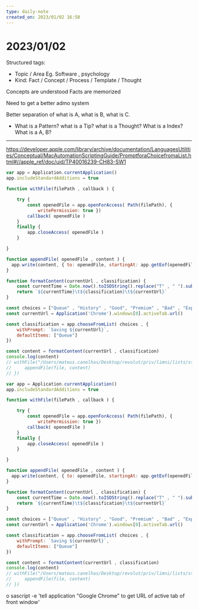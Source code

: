 ```yaml
---
type: daily-note
created_on: 2023/01/02 16:58
---
```

    
# 2023/01/02

Structured tags:

* Topic / Area
    Eg. Software , psychology
* Kind:
    Fact / Concept / Process /  Template / Thought

Concepts are understood
Facts are memorized

Need to get a better admo system

Better separation of what is A, what is B, what is C.

* What is a Pattern? what is a Tip? what is a Thought? What is a Index? What is a A, B?

___

<https://developer.apple.com/library/archive/documentation/LanguagesUtilities/Conceptual/MacAutomationScriptingGuide/PromptforaChoicefromaList.html#//apple_ref/doc/uid/TP40016239-CH83-SW1>

```javascript
var app = Application.currentApplication()
app.includeStandardAdditions = true

function withFile(filePath , callback ) {

    try {
        const openedFile = app.openForAccess( Path(filePath), {
            writePermission: true })
        callback( openedFile )
    }
    finally {
        app.closeAccess( openedFile )
    }

}

function appendFile( openedFile , content ) {
  app.write(content, { to: openedFile, startingAt: app.getEof(openedFile) })
}

function formatContent(currentUrl , classification) {
    const currentTime = Date.now().toISOString().replace("T" , " ").substring(10)
    return `${currentTime}\t${classification}\t${currentUrl}`
}

const choices = ["Queue" , "History" , "Good", "Premium" , "Bad" , "Explore"]
const currentUrl = Application('Chrome').windows[0].activeTab.url()

const classification = app.chooseFromList( choices , { 
    withPrompt: `Saving ${currentUrl}`,
    defaultItems: ["Queue"]
})

const content = formatContent(currentUrl , classification)
console.log(content)
// withFile("/Users/mateus.canelhas/Desktop/revolut/priv/limni/lists/stream/articles.tsv" , file /=> {
//     appendFile(file, content)
// })
```
```javascript
var app = Application.currentApplication()
app.includeStandardAdditions = true

function withFile(filePath , callback ) {

    try {
        const openedFile = app.openForAccess( Path(filePath), {
            writePermission: true })
        callback( openedFile )
    }
    finally {
        app.closeAccess( openedFile )
    }

}

function appendFile( openedFile , content ) {
  app.write(content, { to: openedFile, startingAt: app.getEof(openedFile) })
}

function formatContent(currentUrl , classification) {
    const currentTime = Date.now().toISOString().replace("T" , " ").substring(10)
    return `${currentTime}\t${classification}\t${currentUrl}`
}

const choices = ["Queue" , "History" , "Good", "Premium" , "Bad" , "Explore"]
const currentUrl = Application('Chrome').windows[0].activeTab.url()

const classification = app.chooseFromList( choices , { 
    withPrompt: `Saving ${currentUrl}`,
    defaultItems: ["Queue"]
})

const content = formatContent(currentUrl , classification)
console.log(content)
// withFile("/Users/mateus.canelhas/Desktop/revolut/priv/limni/lists/stream/articles.tsv" , file /=> {
//     appendFile(file, content)
// })
```

o
sascript -e 'tell application "Google Chrome" to get URL of active tab of front window'

